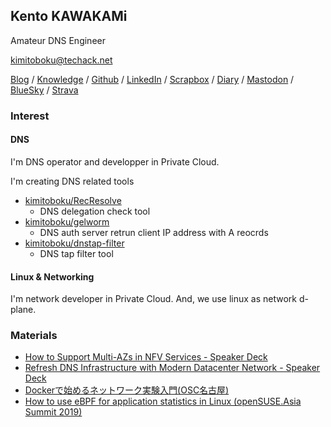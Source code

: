 ## Kento KAWAKAMi

Amateur DNS Engineer

kimitoboku@techack.net

[Blog](https://blog.techack.net/) / [Knowledge](https://memo.techack.net/) / [Github](https://github.com/kimitoboku/) / [LinkedIn](https://www.linkedin.com/in/kimitoboku/) / [Scrapbox](https://scrapbox.io/Nodewww/kimitoboku) / [Diary](https://scrapbox.io/bokuhakimi/) / [Mastodon](https://fla.red/@kimitoboku) / [BlueSky](https://bsky.app/profile/kimitoboku.techack.net) / [Strava](https://www.strava.com/athletes/kawakami_kento)

### Interest

#### DNS
I'm DNS operator and developper in Private Cloud.

I'm creating DNS related tools
- [kimitoboku/RecResolve](https://github.com/kimitoboku/RecResolve)
    - DNS delegation check tool
- [kimitoboku/gelworm](https://github.com/kimitoboku/gelworm)
    - DNS auth server retrun client IP address with A reocrds
- [kimitoboku/dnstap-filter](https://github.com/kimitoboku/dnstap-filter)
    - DNS tap filter tool

#### Linux & Networking
I'm network developer in Private Cloud.
And, we use linux as network d-plane.


### Materials
- [How to Support Multi-AZs in NFV Services - Speaker Deck](https://speakerdeck.com/line_developers/how-to-support-multi-azs-in-nfv-services)
- [Refresh DNS Infrastructure with Modern Datacenter Network - Speaker Deck](https://speakerdeck.com/line_developers/refresh-dns-infrastructure-with-modern-datacenter-network)
- [Dockerで始めるネットワーク実験入門(OSC名古屋)](https://docs.google.com/presentation/d/14nX2iE6Up4jKBw8BnXm8AjIc-CaTUpeMVfyIwINeldY/edit?usp=sharing)
- [How to use eBPF for application statistics in Linux (openSUSE.Asia Summit 2019)](https://docs.google.com/presentation/d/1xWuNArSzEtZMvWElvfKM-dA89pXV7eReiNr_PQ9W2XM/edit?usp=sharing)

